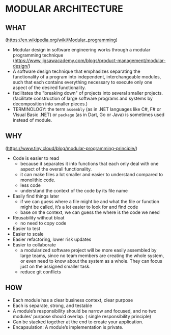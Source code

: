 # MODULAR ARCHITECTURE
## WHAT
(https://en.wikipedia.org/wiki/Modular_programming)
- Modular design in software engineering works through a modular programming technique (https://www.jigsawacademy.com/blogs/product-management/modular-design/)
- A software design technique that emphasizes separating the functionality of a program into independent, interchangeable modules, such that each contains everything necessary to execute only one aspect of the desired functionality.
- facilitates the "breaking down" of projects into several smaller projects.
(facilitate construction of large software programs and systems by decomposition into smaller pieces.)
- TERMINOLOGY: the term `assembly` (as in .NET languages like C#, F# or Visual Basic .NET) or `package` (as in Dart, Go or Java) is sometimes used instead of module.

## WHY
(https://www.tiny.cloud/blog/modular-programming-principle/)
- Code is easier to read
  * because it separates it into functions that each only deal with one aspect of the overall functionality. 
  * it can make files a lot smaller and easier to understand compared to monolithic code.
  * less code
  * understand the context of the code by its file name
- Easily find things later
  * if we can guess where a file might be and what the file or function might be called, it’s a lot easier to look for and find code
  * base on the context, we can guess the where is the code we need
- Reusability without bloat
  * no need to copy code
- Easier to test
- Easier to scale
- Easier refactoring, lower risk updates  
- Easier to collaborate
  * a modularized software project will be more easily assembled by large teams, since no team members are creating the whole system, or even need to know about the system as a whole. They can focus just on the assigned smaller task.
  * reduce git conflicts

## HOW
- Each module has a clear business context, clear purpose
- Each is separate, strong, and testable 
- A module’s responsibility should be narrow and focused, and no two modules’ purpose should overlap.
( single responsibility principle)
- Can be stacked together at the end to create your application. 
- Encapsulation: A module’s implementation is private.